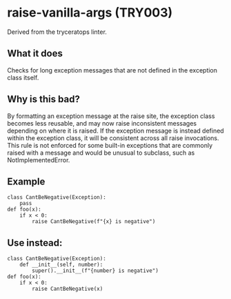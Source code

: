 # raise-vanilla-args (TRY003)
Derived from the tryceratops linter.
## What it does
Checks for long exception messages that are not defined in the exception
class itself.
## Why is this bad?
By formatting an exception message at the raise site, the exception class
becomes less reusable, and may now raise inconsistent messages depending on
where it is raised.
If the exception message is instead defined within the exception class, it
will be consistent across all raise invocations.
This rule is not enforced for some built-in exceptions that are commonly
raised with a message and would be unusual to subclass, such as
NotImplementedError.
## Example
```
class CantBeNegative(Exception):
    pass
def foo(x):
    if x < 0:
        raise CantBeNegative(f"{x} is negative")
```
## Use instead:
```
class CantBeNegative(Exception):
    def __init__(self, number):
        super().__init__(f"{number} is negative")
def foo(x):
    if x < 0:
        raise CantBeNegative(x)
```
